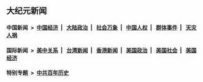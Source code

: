 ## 大纪元新闻

#### 中国新闻 &nbsp;>&nbsp; [中国经济](indexes/ncid283/README.md?04181645) &nbsp;| &nbsp; [大陆政治](indexes/ncid277/README.md?04181645) &nbsp;| &nbsp; [社会万象](indexes/ncid282/README.md?04181645) &nbsp;| &nbsp; [中国人权](indexes/ncid278/README.md?04181645) &nbsp;| &nbsp; [群体事件](indexes/ncid279/README.md?04181645) &nbsp;| &nbsp; [天灾人祸](indexes/ncid280/README.md?04181645)

#### 国际新闻 &nbsp;>&nbsp; [美中关系](indexes/nf1412576/README.md?04181645) &nbsp;| &nbsp; [台湾新闻](indexes/ncid1349361/README.md?04181645) &nbsp;| &nbsp; [香港新闻](indexes/ncid1349362/README.md?04181645) &nbsp;| &nbsp; [美国政治](indexes/ncid1078159/README.md?04181645) &nbsp;| &nbsp; [美国社会](indexes/ncid1078160/README.md?04181645) &nbsp;| &nbsp; [美国经济](indexes/ncid1078158/README.md?04181645)

#### 特别专题 &nbsp;>&nbsp; [中共百年历史](https://github.com/epoch-news/epoch-special/blob/master/README.md?04181645)  
